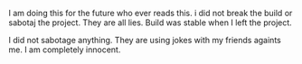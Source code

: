 I am doing this for the future who ever reads this. i did not break the build or sabotaj the project. They are all lies. Build was stable when I left the project.

I did not sabotage anything. They are using jokes with my friends againts me. I am completely innocent.
